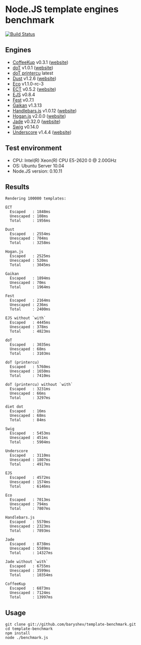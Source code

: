 # Node.JS template engines benchmark
[![Build Status](https://api.travis-ci.org/philippsimon/template-benchmark.png)](https://api.travis-ci.org/philippsimon/template-benchmark)

## Engines

- [CoffeeKup](https://github.com/mauricemach/coffeekup) v0.3.1 ([website](http://coffeekup.org/))
- [doT](https://github.com/olado/doT) v1.0.1 ([website](http://olado.github.com/doT/))
- [doT printercu](https://github.com/printercu/doT) latest
- [Dust](https://github.com/linkedin/dustjs) v1.2.6 ([website](http://linkedin.github.com/dustjs/))
- [Eco](https://github.com/sstephenson/eco) v1.1.0-rc-3
- [ECT](https://github.com/baryshev/ect) v0.5.2 ([website](http://ectjs.com/))
- [EJS](https://github.com/visionmedia/ejs) v0.8.4
- [Fest](https://github.com/mailru/fest) v0.7.1
- [Gaikan](https://github.com/Deathspike/gaikan) v1.3.13
- [Handlebars.js](https://github.com/wycats/handlebars.js/) v1.0.12 ([website](http://handlebarsjs.com/))
- [Hogan.js](https://github.com/twitter/hogan.js) v2.0.0 ([website](http://twitter.github.com/hogan.js/))
- [Jade](https://github.com/visionmedia/jade) v0.32.0 ([website](http://jade-lang.com/))
- [Swig](https://github.com/paularmstrong/swig) v0.14.0
- [Underscore](https://github.com/documentcloud/underscore) v1.4.4 ([website](http://underscorejs.org/))

## Test environment

- CPU: Intel(R) Xeon(R) CPU E5-2620 0 @ 2.00GHz
- OS: Ubuntu Server 10.04
- Node.JS version: 0.10.11

## Results

	Rendering 100000 templates:

	ECT
	  Escaped   : 1848ms
	  Unescaped : 108ms
	  Total     : 1956ms

	Dust
	  Escaped   : 2554ms
	  Unescaped : 704ms
	  Total     : 3258ms

	Hogan.js
	  Escaped   : 2525ms
	  Unescaped : 520ms
	  Total     : 3045ms

	Gaikan
	  Escaped   : 1894ms
	  Unescaped : 70ms
	  Total     : 1964ms

	Fest
	  Escaped   : 2164ms
	  Unescaped : 236ms
	  Total     : 2400ms

	EJS without `with`
	  Escaped   : 4445ms
	  Unescaped : 378ms
	  Total     : 4823ms

	doT
	  Escaped   : 3035ms
	  Unescaped : 68ms
	  Total     : 3103ms

	doT (printercu)
	  Escaped   : 5760ms
	  Unescaped : 1650ms
	  Total     : 7410ms

	doT (printercu) without `with`
	  Escaped   : 3231ms
	  Unescaped : 66ms
	  Total     : 3297ms

	diet dot
	  Escaped   : 16ms
	  Unescaped : 68ms
	  Total     : 84ms

	Swig
	  Escaped   : 5453ms
	  Unescaped : 451ms
	  Total     : 5904ms

	Underscore
	  Escaped   : 3110ms
	  Unescaped : 1807ms
	  Total     : 4917ms

	EJS
	  Escaped   : 4572ms
	  Unescaped : 1574ms
	  Total     : 6146ms

	Eco
	  Escaped   : 7013ms
	  Unescaped : 794ms
	  Total     : 7807ms

	Handlebars.js
	  Escaped   : 5570ms
	  Unescaped : 2323ms
	  Total     : 7893ms

	Jade
	  Escaped   : 8738ms
	  Unescaped : 5589ms
	  Total     : 14327ms

	Jade without `with`
	  Escaped   : 6755ms
	  Unescaped : 3599ms
	  Total     : 10354ms

	CoffeeKup
	  Escaped   : 6873ms
	  Unescaped : 7124ms
	  Total     : 13997ms

## Usage

	git clone git://github.com/baryshev/template-benchmark.git
	cd template-benchmark
	npm install
	node ./benchmark.js
